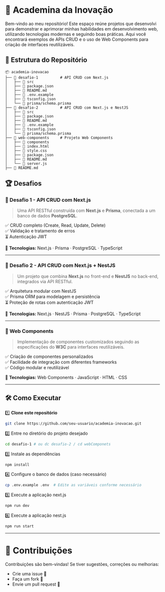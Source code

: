 # 🚀 Academina da Inovação

Bem-vindo ao meu repositório! Este espaço reúne projetos que desenvolvi para demonstrar e aprimorar minhas habilidades em desenvolvimento web, utilizando tecnologias modernas e seguindo boas práticas.
Aqui você encontrará exemplos de APIs CRUD e o uso de Web Components para criação de interfaces reutilizáveis.

</hr>

## 📂 Estrutura do Repositório

```plaintext
📦 academia-inovacao
├── 📁 desafio-1          # API CRUD com Next.js
│   ├── 📁 src
│   ├── 📄 package.json
│   ├── 📄 README.md
│   ├── 📄 .env.example
│   ├── 📄 tsconfig.json
│   └── 📄 prisma/schema.prisma
├── 📁 desafio-2          # API CRUD com Next.js e NestJS
│   ├── 📁 src
│   ├── 📄 package.json
│   ├── 📄 README.md
│   ├── 📄 .env.example
│   ├── 📄 tsconfig.json
│   └── 📄 prisma/schema.prisma
├── 📁 web-components     # Projeto Web Components
│   ├── 📁 components
│   ├── 📄 index.html
│   ├── 📄 style.css
│   ├── 📄 package.json
│   ├── 📄 README.md
│   └── 📄 server.js
├── 📄 README.md

```

## 🏆 Desafios  

### 🔹 Desafio 1 - **API CRUD com Next.js**  
> Uma API RESTful construída com **Next.js** e **Prisma**, conectada a um banco de dados **PostgreSQL**.  

✅ CRUD completo (Create, Read, Update, Delete)  
✅ Validação e tratamento de erros  
⏳ Autenticação JWT  

📌 **Tecnologias:** Next.js · Prisma · PostgreSQL · TypeScript  

---

### 🔹 Desafio 2 - **API CRUD com Next.js + NestJS**  
> Um projeto que combina **Next.js** no front-end e **NestJS** no back-end, integrados via API RESTful.  

✅ Arquitetura modular com NestJS  
✅ Prisma ORM para modelagem e persistência  
⏳ Proteção de rotas com autenticação JWT  

📌 **Tecnologias:** Next.js · NestJS · Prisma · PostgreSQL · TypeScript  

---

### 🔹 Web Components  
> Implementação de componentes customizados seguindo as especificações do **W3C** para interfaces reutilizáveis.  

✅ Criação de componentes personalizados  
✅ Facilidade de integração com diferentes frameworks  
✅ Código modular e reutilizável  

📌 **Tecnologias:** Web Components · JavaScript · HTML · CSS  

---

## 🛠️ Como Executar  

1️⃣ **Clone este repositório**  
```bash
git clone https://github.com/seu-usuario/academia-inovacao.git
```

2️⃣ Entre no diretório do projeto desejado
```bash
cd desafio-1 # ou dc desafio-2 / cd webComponets
```

3️⃣ Instale as dependências
```bash
npm install
```

4️⃣ Configure o banco de dados (caso necessário)
```bash
cp .env.example .env  # Edite as variáveis conforme necessário
```

5️⃣ Execute a aplicação next.js
```bash
npm run dev
```

6️⃣ Execute a aplicação nest.js
```bash
npm run start
```

---

# 🤝 Contribuições
Contribuições são bem-vindas! Se tiver sugestões, correções ou melhorias:

- Crie uma issue 📌
- Faça um fork 🍴
- Envie um pull request 🚀






